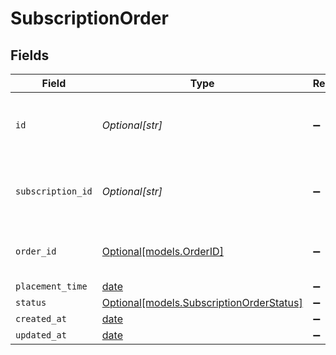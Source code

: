 # SubscriptionOrder


## Fields

| Field                                                                            | Type                                                                             | Required                                                                         | Description                                                                      | Example                                                                          |
| -------------------------------------------------------------------------------- | -------------------------------------------------------------------------------- | -------------------------------------------------------------------------------- | -------------------------------------------------------------------------------- | -------------------------------------------------------------------------------- |
| `id`                                                                             | *Optional[str]*                                                                  | :heavy_minus_sign:                                                               | unique identifier for the subscription order.                                    | so_Vni2CsDCpT0r                                                                  |
| `subscription_id`                                                                | *Optional[str]*                                                                  | :heavy_minus_sign:                                                               | ID of the subscription associated with the order.                                | s_711BJEHgNnGB                                                                   |
| `order_id`                                                                       | [Optional[models.OrderID]](../models/orderid.md)                                 | :heavy_minus_sign:                                                               | ID of the order. Can be a string or integer.                                     |                                                                                  |
| `placement_time`                                                                 | [date](https://docs.python.org/3/library/datetime.html#date-objects)             | :heavy_minus_sign:                                                               | N/A                                                                              |                                                                                  |
| `status`                                                                         | [Optional[models.SubscriptionOrderStatus]](../models/subscriptionorderstatus.md) | :heavy_minus_sign:                                                               | N/A                                                                              | active                                                                           |
| `created_at`                                                                     | [date](https://docs.python.org/3/library/datetime.html#date-objects)             | :heavy_minus_sign:                                                               | N/A                                                                              |                                                                                  |
| `updated_at`                                                                     | [date](https://docs.python.org/3/library/datetime.html#date-objects)             | :heavy_minus_sign:                                                               | N/A                                                                              |                                                                                  |